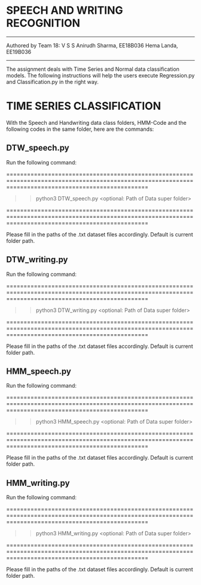 # SPEECH AND WRITING RECOGNITION
_________________________________
Authored by Team 18:
V S S Anirudh Sharma, EE18B036
Hema Landa, EE19B036
_________________________________


The assignment deals with Time Series and Normal data classification models. The following instructions will help the users execute Regression.py and Classification.py in the right way.



# TIME SERIES CLASSIFICATION

With the Speech and Handwriting data class folders, HMM-Code and the following codes in the same folder, here are the commands:

## DTW_speech.py

Run the following command:

=====================================================================================================================================================

>>python3 DTW_speech.py <optional: Path of Data super folder>

=====================================================================================================================================================

Please fill in the paths of the .txt dataset files accordingly. Default is current folder path.



## DTW_writing.py

Run the following command:

=====================================================================================================================================================

>>python3 DTW_writing.py <optional: Path of Data super folder>

=====================================================================================================================================================

Please fill in the paths of the .txt dataset files accordingly. Default is current folder path.



## HMM_speech.py

Run the following command:

=====================================================================================================================================================

>>python3 HMM_speech.py <optional: Path of Data super folder>

=====================================================================================================================================================

Please fill in the paths of the .txt dataset files accordingly. Default is current folder path.




## HMM_writing.py

Run the following command:

=====================================================================================================================================================

>>python3 HMM_writing.py <optional: Path of Data super folder>

=====================================================================================================================================================

Please fill in the paths of the .txt dataset files accordingly. Default is current folder path.


